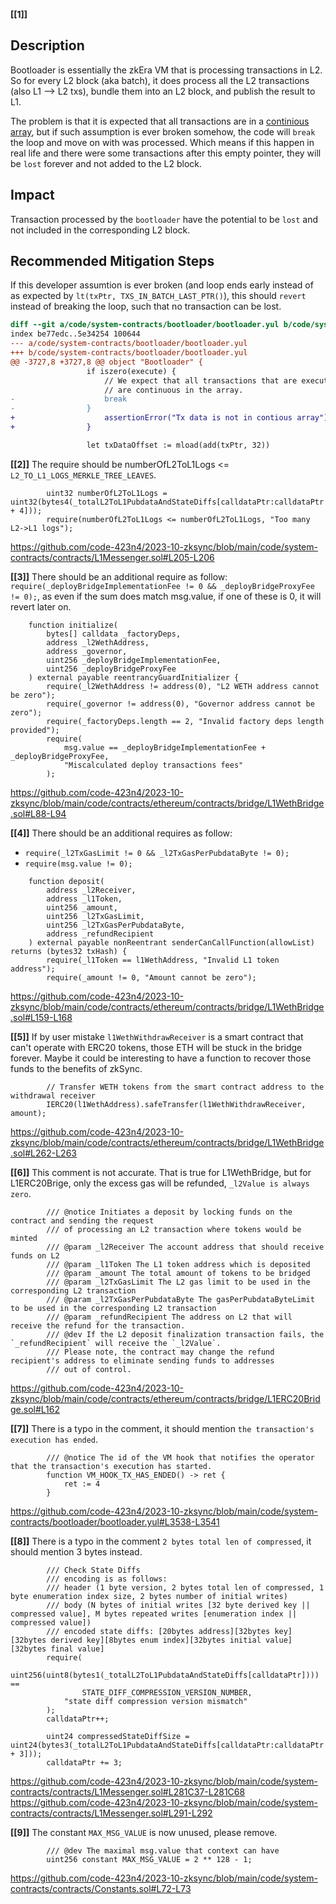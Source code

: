 **[[1]]** 
## Description
Bootloader is essentially the zkEra VM that is processing transactions in L2. So for every L2 block (aka batch), it does process all the L2 transactions (also L1 --> L2 txs), bundle them into an L2 block, and publish the result to L1.

The problem is that it is expected that all transactions are in a [continious array](https://github.com/code-423n4/2023-10-zksync/blob/main/code/system-contracts/bootloader/bootloader.yul#L3728-L3729), but if such assumption is ever broken somehow, the code will `break` the loop and move on with was processed. Which means if this happen in real life and there were some transactions after this empty pointer, they will be `lost` forever and not added to the L2 block.

## Impact
Transaction processed by the `bootloader` have the potential to be `lost` and not included in the corresponding L2 block.

## Recommended Mitigation Steps
If this developer assumtion is ever broken (and loop ends early instead of as expected by `lt(txPtr, TXS_IN_BATCH_LAST_PTR()`), this should `revert` instead of breaking the loop, such that no transaction can be lost.

```diff
diff --git a/code/system-contracts/bootloader/bootloader.yul b/code/system-contracts/bootloader/bootloader.yul
index be77edc..5e34254 100644
--- a/code/system-contracts/bootloader/bootloader.yul
+++ b/code/system-contracts/bootloader/bootloader.yul
@@ -3727,8 +3727,8 @@ object "Bootloader" {
                 if iszero(execute) {
                     // We expect that all transactions that are executed
                     // are continuous in the array.
-                    break
-                }
+                    assertionError("Tx data is not in contious array")
+                }

                 let txDataOffset := mload(add(txPtr, 32))
```


**[[2]]** 
The require should be numberOfL2ToL1Logs <= `L2_TO_L1_LOGS_MERKLE_TREE_LEAVES`. 
```solidity
        uint32 numberOfL2ToL1Logs = uint32(bytes4(_totalL2ToL1PubdataAndStateDiffs[calldataPtr:calldataPtr + 4]));
        require(numberOfL2ToL1Logs <= numberOfL2ToL1Logs, "Too many L2->L1 logs");
```
https://github.com/code-423n4/2023-10-zksync/blob/main/code/system-contracts/contracts/L1Messenger.sol#L205-L206


**[[3]]** 
There should be an additional require as follow: `require(_deployBridgeImplementationFee != 0 && _deployBridgeProxyFee != 0);`, as even if the sum does match msg.value, if one of these is 0, it will revert later on.
```solidity
    function initialize(
        bytes[] calldata _factoryDeps,
        address _l2WethAddress,
        address _governor,
        uint256 _deployBridgeImplementationFee,
        uint256 _deployBridgeProxyFee
    ) external payable reentrancyGuardInitializer {
        require(_l2WethAddress != address(0), "L2 WETH address cannot be zero");
        require(_governor != address(0), "Governor address cannot be zero");
        require(_factoryDeps.length == 2, "Invalid factory deps length provided");
        require(
            msg.value == _deployBridgeImplementationFee + _deployBridgeProxyFee,
            "Miscalculated deploy transactions fees"
        );
```
https://github.com/code-423n4/2023-10-zksync/blob/main/code/contracts/ethereum/contracts/bridge/L1WethBridge.sol#L88-L94


**[[4]]** 
There should be an additional requires as follow: 
- `require(_l2TxGasLimit != 0 && _l2TxGasPerPubdataByte != 0);`
- `require(msg.value != 0);`
```solidity
    function deposit(
        address _l2Receiver,
        address _l1Token,
        uint256 _amount,
        uint256 _l2TxGasLimit,
        uint256 _l2TxGasPerPubdataByte,
        address _refundRecipient
    ) external payable nonReentrant senderCanCallFunction(allowList) returns (bytes32 txHash) {
        require(_l1Token == l1WethAddress, "Invalid L1 token address");
        require(_amount != 0, "Amount cannot be zero");
```
https://github.com/code-423n4/2023-10-zksync/blob/main/code/contracts/ethereum/contracts/bridge/L1WethBridge.sol#L159-L168


**[[5]]** 
If by user mistake `l1WethWithdrawReceiver` is a smart contract that can't operate with ERC20 tokens, those ETH will be stuck in the bridge forever. Maybe it could be interesting to have a function to recover those funds to the benefits of zkSync.
```solidity
        // Transfer WETH tokens from the smart contract address to the withdrawal receiver
        IERC20(l1WethAddress).safeTransfer(l1WethWithdrawReceiver, amount);
```
https://github.com/code-423n4/2023-10-zksync/blob/main/code/contracts/ethereum/contracts/bridge/L1WethBridge.sol#L262-L263


**[[6]]** 
This comment is not accurate. That is true for L1WethBridge, but for L1ERC20Brige, only the excess gas will be refunded, `_l2Value is always zero`. 
```solidity
		/// @notice Initiates a deposit by locking funds on the contract and sending the request
		/// of processing an L2 transaction where tokens would be minted
		/// @param _l2Receiver The account address that should receive funds on L2
		/// @param _l1Token The L1 token address which is deposited
		/// @param _amount The total amount of tokens to be bridged
		/// @param _l2TxGasLimit The L2 gas limit to be used in the corresponding L2 transaction
		/// @param _l2TxGasPerPubdataByte The gasPerPubdataByteLimit to be used in the corresponding L2 transaction
		/// @param _refundRecipient The address on L2 that will receive the refund for the transaction.
		/// @dev If the L2 deposit finalization transaction fails, the `_refundRecipient` will receive the `_l2Value`.
		/// Please note, the contract may change the refund recipient's address to eliminate sending funds to addresses
		/// out of control.
```
https://github.com/code-423n4/2023-10-zksync/blob/main/code/contracts/ethereum/contracts/bridge/L1ERC20Bridge.sol#L162


**[[7]]** 
There is a typo in the comment, it should mention `the transaction's execution has ended`.
```solidity
		/// @notice The id of the VM hook that notifies the operator that the transaction's execution has started.
		function VM_HOOK_TX_HAS_ENDED() -> ret {
			ret := 4
		}
```
https://github.com/code-423n4/2023-10-zksync/blob/main/code/system-contracts/bootloader/bootloader.yul#L3538-L3541


**[[8]]** 
There is a typo in the comment `2 bytes total len of compressed`, it should mention 3 bytes instead.
```solidity
        /// Check State Diffs
        /// encoding is as follows:
        /// header (1 byte version, 2 bytes total len of compressed, 1 byte enumeration index size, 2 bytes number of initial writes)
        /// body (N bytes of initial writes [32 byte derived key || compressed value], M bytes repeated writes [enumeration index || compressed value])
        /// encoded state diffs: [20bytes address][32bytes key][32bytes derived key][8bytes enum index][32bytes initial value][32bytes final value]
        require(
            uint256(uint8(bytes1(_totalL2ToL1PubdataAndStateDiffs[calldataPtr]))) ==
                STATE_DIFF_COMPRESSION_VERSION_NUMBER,
            "state diff compression version mismatch"
        );
        calldataPtr++;

        uint24 compressedStateDiffSize = uint24(bytes3(_totalL2ToL1PubdataAndStateDiffs[calldataPtr:calldataPtr + 3]));
        calldataPtr += 3;
```
https://github.com/code-423n4/2023-10-zksync/blob/main/code/system-contracts/contracts/L1Messenger.sol#L281C37-L281C68
https://github.com/code-423n4/2023-10-zksync/blob/main/code/system-contracts/contracts/L1Messenger.sol#L291-L292



**[[9]]** 
The constant `MAX_MSG_VALUE` is now unused, please remove. 
```solidity
		/// @dev The maximal msg.value that context can have
		uint256 constant MAX_MSG_VALUE = 2 ** 128 - 1;
```
https://github.com/code-423n4/2023-10-zksync/blob/main/code/system-contracts/contracts/Constants.sol#L72-L73





